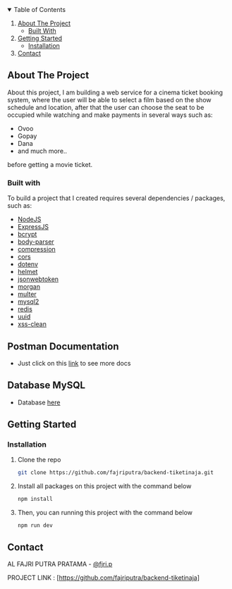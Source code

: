 <!-- TABLE OF CONTENTS -->
<details open="open">
  <summary>Table of Contents</summary>
  <ol>
    <li>
      <a href="#about-the-project">About The Project</a>
      <ul>
        <li><a href="#built-with">Built With</a></li>
      </ul>
    </li>
    <li>
      <a href="#getting-started">Getting Started</a>
      <ul>
        <li><a href="#installation">Installation</a></li>
      </ul>
    </li>
    <li><a href="#contact">Contact</a></li>
  </ol>
</details>



<!-- ABOUT THE PROJECT -->
## About The Project

About this project, I am building a web service for a cinema ticket booking system, 
where the user will be able to select a film based on the show schedule and location, 
after that the user can choose the seat to be occupied while watching and make payments in several ways such as: 
* Ovoo
* Gopay
* Dana
* and much more..

before getting a movie ticket.

### Built with

To build a project that I created requires several dependencies / packages, such as:
* [NodeJS](https://nodejs.org)
* [ExpressJS](https://expressjs.com)
* [bcrypt](https://www.npmjs.com/package/bcrypt)
* [body-parser](https://www.npmjs.com/package/body-parser)
* [compression](https://www.npmjs.com/package/compression)
* [cors](https://www.npmjs.com/package/cors)
* [dotenv](https://www.npmjs.com/package/dotenv)
* [helmet](https://www.npmjs.com/package/helmet)
* [jsonwebtoken](https://www.npmjs.com/package/jsonwebtoken)
* [morgan](https://www.npmjs.com/package/morgan)
* [multer](https://www.npmjs.com/package/multer)
* [mysql2](https://www.npmjs.com/package/mysql2)
* [redis](https://www.npmjs.com/package/redis)
* [uuid](https://www.npmjs.com/package/uuid)
* [xss-clean](https://www.npmjs.com/package/xss-clean)

## Postman Documentation 

- Just click on this [link](https://documenter.getpostman.com/view/14847832/UUy3A6tf) to see more docs

## Database MySQL

- Database [here](https://github.com/fajriputra/backend-tiketinaja/blob/main/ticketing.sql)

## Getting Started

### Installation

1. Clone the repo
   ```sh
   git clone https://github.com/fajriputra/backend-tiketinaja.git
   ```
2. Install all packages on this project with the command below 
   ```sh
   npm install
   ```
3. Then, you can running this project with the command below 
   ```
   npm run dev
   ```
   
<!-- CONTACT -->
## Contact

AL FAJRI PUTRA PRATAMA - [@fjri.p](https://instagram.com/fjri.p)

PROJECT LINK : [https://github.com/fajriputra/backend-tiketinaja]
